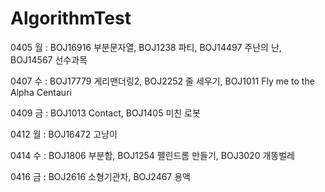 # AlgorithmTest

0405 월 : BOJ16916 부분문자열, BOJ1238 파티, BOJ14497 주난의 난, BOJ14567 선수과목

0407 수 : BOJ17779 게리맨더링2, BOJ2252 줄 세우기, BOJ1011 Fly me to the Alpha Centauri

0409 금 : BOJ1013 Contact, BOJ1405 미친 로봇

0412 월 : BOJ16472 고냥이

0414 수 : BOJ1806 부분합, BOJ1254 팰린드롬 만들기, BOJ3020 개똥벌레

0416 금 : BOJ2616 소형기관차, BOJ2467 용액

